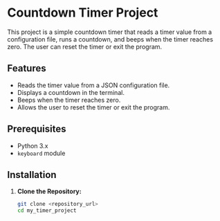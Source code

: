 # Countdown Timer Project

This project is a simple countdown timer that reads a timer value from a configuration file, runs a countdown, and beeps when the timer reaches zero. The user can reset the timer or exit the program.

## Features

- Reads the timer value from a JSON configuration file.
- Displays a countdown in the terminal.
- Beeps when the timer reaches zero.
- Allows the user to reset the timer or exit the program.

## Prerequisites

- Python 3.x
- `keyboard` module

## Installation

1. **Clone the Repository:**
   ```bash
   git clone <repository_url>
   cd my_timer_project
